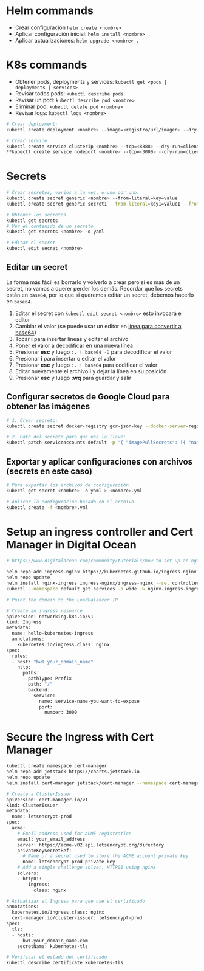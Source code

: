 # Helm commands
* Crear configuración `helm create <nombre>`
* Aplicar configuración inicial: `helm install <nombre> .`
* Aplicar actualizaciones: `helm upgrade <nombre> .`

# K8s commands
* Obtener pods, deployments y services: `kubectl get <pods | deployments | services>`
* Revisar todos pods: `kubectl describe pods`
* Revisar un pod: `kubectl describe pod <nombre>`
* Eliminar pod: `kubectl delete pod <nombre>`
* Revisar logs: `kubectl logs <nombre>`

```sh
# Crear deployment:
kubectl create deployment <nombre> --image=<registro/url/imagen> --dry-run=client -o yaml > deployment.yml

# Crear service
kubectl create service clusterip <nombre> --tcp=<8888> --dry-run=client -o yaml > service.yml 
**kubectl create service nodeport <nombre> --tcp=<3000> --dry-run=client -o yaml > service.yml**
```

# Secrets
```sh
# Crear secretos, varios a la vez, o uno por uno.
kubectl create secret generic <nombre> --from-literal=key=value
kubectl create secret generic secret1 --from-literal=key1=value1 --from-literal=key2=value2

# Obtener los secretos 
kubectl get secrets
# Ver el contenido de un secreto
kubectl get secrets <nombre> -o yaml

# Editar el secret
kubectl edit secret <nombre>
```

## Editar un secret
La forma más fácil es borrarlo y volverlo a crear pero si es más de un secret, no vamos a querer perder los demás.
Recordar que los secrets están en `base64`, por lo que si queremos editar un secret, debemos hacerlo en `base64`.

1. Editar el secret con `kubectl edit secret <nombre>` esto invocará el editor
2. Cambiar el valor (se puede usar un editor en [línea para convertir a base64](https://www.rapidtables.com/web/tools/base64-decode.html))
3. Tocar **i** para insertar líneas y editar el archivo
4. Poner el valor a decodificar en una nueva línea
5. Presionar **esc** y luego `:. ! base64 -D` para decodificar el valor
6. Presionar **i** para insertar o editar el valor
7. Presionar **esc** y luego `:. ! base64` para codificar el valor
8. Editar nuevamente el archivo **i** y dejar la línea en su posición
9. Presionar **esc** y luego **:wq** para guardar y salir


## Configurar secretos de Google Cloud para obtener las imágenes
```sh
# 1. Crear secreto:
kubectl create secret docker-registry gcr-json-key --docker-server=registry_of_images --docker-username=_json_key --docker-password="$(cat 'PATH\airy-gate-419018-3174139c7347.json')" --docker-email=addres@gmail.com

# 2. Path del secreto para que use la llave:
kubectl patch serviceaccounts default -p '{ "imagePullSecrets": [{ "name":"gcr-json-key" }] }'
```

## Exportar y aplicar configuraciones con archivos (secrets en este caso)
```sh
# Para exportar los archivos de configuración
kubectl get secret <nombre> -o yaml > <nombre>.yml

# Aplicar la configuración basado en el archivo
kubectl create -f <nombre>.yml
```


# Setup an ingress controller and Cert Manager in Digital Ocean
```sh
# https://www.digitalocean.com/community/tutorials/how-to-set-up-an-nginx-ingress-on-digitalocean-kubernetes-using-helm

helm repo add ingress-nginx https://kubernetes.github.io/ingress-nginx
helm repo update
helm install nginx-ingress ingress-nginx/ingress-nginx --set controller.publishService.enabled=true
kubectl --namespace default get services -o wide -w nginx-ingress-ingress-nginx-controller

# Point the domain to the LoadBalancer IP

# Create an ingress resource
apiVersion: networking.k8s.io/v1
kind: Ingress
metadata:
  name: hello-kubernetes-ingress
  annotations:
    kubernetes.io/ingress.class: nginx
spec:
  rules:
  - host: "hw1.your_domain_name"
    http:
      paths:
      - pathType: Prefix
        path: "/"
        backend:
          service:
            name: service-name-you-want-to-expose
            port:
              number: 3000
```


# Secure the Ingress with Cert Manager
```sh
kubectl create namespace cert-manager
helm repo add jetstack https://charts.jetstack.io
helm repo update
helm install cert-manager jetstack/cert-manager --namespace cert-manager --version v1.10.1 --set installCRDs=true

# Create a ClusterIssuer
apiVersion: cert-manager.io/v1
kind: ClusterIssuer
metadata:
  name: letsencrypt-prod
spec:
  acme:
    # Email address used for ACME registration
    email: your_email_address
    server: https://acme-v02.api.letsencrypt.org/directory
    privateKeySecretRef:
      # Name of a secret used to store the ACME account private key
      name: letsencrypt-prod-private-key
    # Add a single challenge solver, HTTP01 using nginx
    solvers:
    - http01:
        ingress:
          class: nginx

# Actualizar el Ingress para que use el certificado
annotations:
  kubernetes.io/ingress.class: nginx
  cert-manager.io/cluster-issuer: letsencrypt-prod
spec:
  tls:
  - hosts:
    - hw1.your_domain_name.com
    secretName: kubernetes-tls

# Verificar el estado del certificado
kubectl describe certificate kubernetes-tls
```